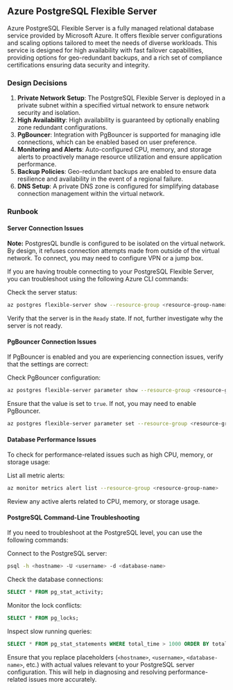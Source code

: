 ## Azure PostgreSQL Flexible Server

Azure PostgreSQL Flexible Server is a fully managed relational database service provided by Microsoft Azure. It offers flexible server configurations and scaling options tailored to meet the needs of diverse workloads. This service is designed for high availability with fast failover capabilities, providing options for geo-redundant backups, and a rich set of compliance certifications ensuring data security and integrity.

### Design Decisions

1. **Private Network Setup**: The PostgreSQL Flexible Server is deployed in a private subnet within a specified virtual network to ensure network security and isolation.
2. **High Availability**: High availability is guaranteed by optionally enabling zone redundant configurations.
3. **PgBouncer**: Integration with PgBouncer is supported for managing idle connections, which can be enabled based on user preference.
4. **Monitoring and Alerts**: Auto-configured CPU, memory, and storage alerts to proactively manage resource utilization and ensure application performance.
5. **Backup Policies**: Geo-redundant backups are enabled to ensure data resilience and availability in the event of a regional failure.
6. **DNS Setup**: A private DNS zone is configured for simplifying database connection management within the virtual network.

### Runbook

#### Server Connection Issues

**Note:** PostgresQL bundle is configured to be isolated on the virtual network. By design, it refuses connection attempts made from outside of the virtual network. To connect, you may need to configure VPN or a jump box.

If you are having trouble connecting to your PostgreSQL Flexible Server, you can troubleshoot using the following Azure CLI commands:

Check the server status:

```sh
az postgres flexible-server show --resource-group <resource-group-name> --name <server-name> --query "{status: userVisibleState}"
```

Verify that the server is in the `Ready` state. If not, further investigate why the server is not ready.

#### PgBouncer Connection Issues

If PgBouncer is enabled and you are experiencing connection issues, verify that the settings are correct:

Check PgBouncer configuration:

```sh
az postgres flexible-server parameter show --resource-group <resource-group-name> --server-name <server-name> --name pgbouncer.enabled
```

Ensure that the value is set to `true`. If not, you may need to enable PgBouncer.

```sh
az postgres flexible-server parameter set --resource-group <resource-group-name> --server-name <server-name> --name pgbouncer.enabled --value true
```

#### Database Performance Issues

To check for performance-related issues such as high CPU, memory, or storage usage:

List all metric alerts:

```sh
az monitor metrics alert list --resource-group <resource-group-name>
```

Review any active alerts related to CPU, memory, or storage usage.

#### PostgreSQL Command-Line Troubleshooting

If you need to troubleshoot at the PostgreSQL level, you can use the following commands:

Connect to the PostgreSQL server:

```sh
psql -h <hostname> -U <username> -d <database-name>
```

Check the database connections:

```sql
SELECT * FROM pg_stat_activity;
```

Monitor the lock conflicts:

```sql
SELECT * FROM pg_locks;
```

Inspect slow running queries:

```sql
SELECT * FROM pg_stat_statements WHERE total_time > 1000 ORDER BY total_time DESC;
```

Ensure that you replace placeholders (`<hostname>`, `<username>`, `<database-name>`, etc.) with actual values relevant to your PostgreSQL server configuration. This will help in diagnosing and resolving performance-related issues more accurately.

